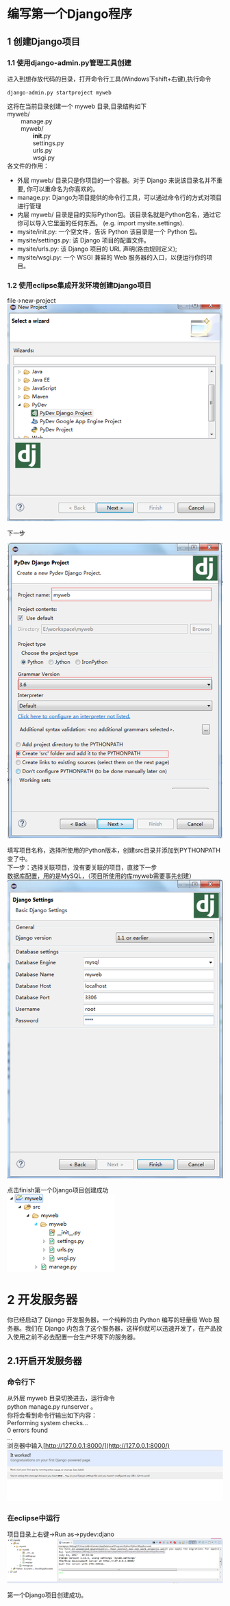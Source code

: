 # 编写第一个Django程序

## 1 创建Django项目

### 1.1 使用django-admin.py管理工具创建

进入到想存放代码的目录，打开命令行工具\(Windows下shift+右键\),执行命令

```
django-admin.py startproject myweb
```

这将在当前目录创建一个 myweb 目录,目录结构如下  
myweb/  
   manage.py  
   myweb/  
     **init**.py  
     settings.py  
     urls.py  
     wsgi.py  
各文件的作用：

* 外层 myweb/ 目录只是你项目的一个容器。对于 Django 来说该目录名并不重
  要, 你可以重命名为你喜欢的。
* manage.py: Django为项目提供的命令行工具，可以通过命令行的方式对项目进行管理
* 内层 myweb/ 目录是目的实际Python包。该目录名就是Python包名，通过它你可以导入它里面的任何东西。 \(e.g. import mysite.settings\).
* mysite/init.py: 一个空文件，告诉 Python 该目录是一个 Python 包。
* mysite/settings.py: 该 Django 项目的配置文件。
* mysite/urls.py: 该 Django 项目的 URL 声明\(路由规则定义\);
* mysite/wsgi.py: 一个 WSGI 兼容的 Web 服务器的入口，以便运行你的项目。

### 1.2 使用eclipse集成开发环境创建Django项目

file-&gt;new-project  
![](/assets/1.png)

下一步

![](/assets/2.png)  


填写项目名称，选择所使用的Python版本，创建src目录并添加到PYTHONPATH变了中。  
下一步：选择关联项目，没有要关联的项目，直接下一步  
数据库配置，用的是MySQL，（项目所使用的库myweb需要事先创建）  
![](/assets/3.png)  


点击finish第一个Django项目创建成功  
![](/assets/4.png)

# 2 开发服务器

你已经启动了 Django 开发服务器，一个纯粹的由 Python 编写的轻量级 Web 服务器。我们在 Django 内包含了这个服务器，这样你就可以迅速开发了，在产品投入使用之前不必去配置一台生产环境下的服务器。

## 2.1开启开发服务器

### 命令行下

从外层 myweb 目录切换进去，运行命令  
python manage.py runserver  。  
你将会看到命令行输出如下内容：  
Performing system checks...  
0 errors found  
...  
浏览器中输入[http://127.0.0.1:8000/](http://127.0.0.1:8000/)  
![](/assets/5.png)

### 在eclipse中运行

项目目录上右键-&gt;Run as-&gt;pydev:djano  
![](/assets/6.png)

第一个Django项目创建成功。

